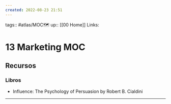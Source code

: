 ```yaml
---
created: 2022-08-23 21:51
---
```

tags:: #atlas/MOC🗺 
up:: [[00 Home]]
Links: 
# 13 Marketing MOC
## Recursos
### Libros
- Influence: The Psychology of Persuasion by Robert B. Cialdini
___
